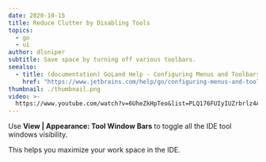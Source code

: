 ```yaml
---
date: 2020-10-15
title: Reduce Clutter by Disabling Tools
topics:
  - go
  - ui
author: dlsniper
subtitle: Save space by turning off various toolbars.
seealso:
  - title: (documentation) GoLand Help - Configuring Menus and Toolbars
    href: "https://www.jetbrains.com/help/go/configuring-menus-and-toolbars.html"
thumbnail: ./thumbnail.png
video: >-
  https://www.youtube.com/watch?v=6UheZkHpTeo&list=PLQ176FUIyIUZrbrlz4AY1V8VzBJKZyVlW&index=91
---
```


Use **View | Appearance: Tool Window Bars** to toggle all the IDE tool windows visibility.

This helps you maximize your work space in the IDE.
